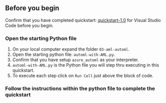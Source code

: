 ## Before you begin

Confirm that you have completed quickstart: [quickstart-1.0](../../quickstart-1.0) for Visual Studio Code before you begin.

### Open the starting Python file
1. On your local computer expand the folder `03-aml-automl`.
2. Open the starting python file: `automl-with-AML.py`.
2. Confirm that you have setup `azure_automl` as your interpreter.
3. `automl-with-AML.py` is the Python file you will step thru executing in this quickstart.
4. To execute each step click on `Run Cell` just above the block of code. 

### Follow the instructions within the python file to complete the quickstart
